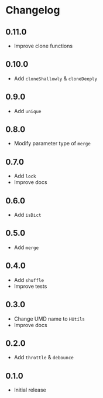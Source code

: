 # Changelog

## 0.11.0

- Improve clone functions

## 0.10.0

- Add `cloneShallowly` & `cloneDeeply`

## 0.9.0

- Add `unique`

## 0.8.0

- Modify parameter type of `merge`

## 0.7.0

- Add `lock`
- Improve docs

## 0.6.0

- Add `isDict`

## 0.5.0

- Add `merge`

## 0.4.0

- Add `shuffle`
- Improve tests

## 0.3.0

- Change UMD name to `HUtils`
- Improve docs

## 0.2.0

- Add `throttle` & `debounce`

## 0.1.0

- Initial release
